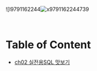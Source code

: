 ![l9791162244![x9791162244739](https://user-images.githubusercontent.com/80089860/156730283-d1ab83ad-4d9f-43fc-8126-0918fc6c34ef.jpg)

<br>

# Table of Content

- [ch02 실전용SQL 맛보기](https://github.com/Jinuk93/TIL/blob/master/DB/MySQL/Hon_Gong_SQL/docs/ch02_SQL.md)
